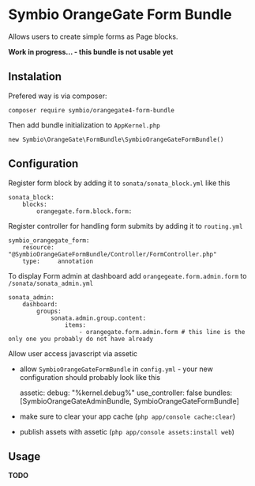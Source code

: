 # Symbio OrangeGate Form Bundle

Allows users to create simple forms as Page blocks.
 
**Work in progress... - this bundle is not usable yet**

## Instalation
Prefered way is via composer:

    composer require symbio/orangegate4-form-bundle

Then add bundle initialization to ````AppKernel.php````

    new Symbio\OrangeGate\FormBundle\SymbioOrangeGateFormBundle()
    
## Configuration
Register form block by adding it to ````sonata/sonata_block.yml```` like this

    sonata_block:
        blocks:
            orangegate.form.block.form:

Register controller for handling form submits by adding it to ````routing.yml````

    symbio_orangegate_form:
        resource: "@SymbioOrangeGateFormBundle/Controller/FormController.php"
        type:     annotation

To display Form admin at dashboard add ````orangegeate.form.admin.form```` to ````/sonata/sonata_admin.yml````

    sonata_admin:
        dashboard:
            groups:
                sonata.admin.group.content:
                    items:
                        - orangegate.form.admin.form # this line is the only one you probably do not have already

Allow user access javascript via assetic

- allow ````SymbioOrangeGateFormBundle```` in ````config.yml```` - your new configuration should probably look like this


    assetic:
        debug:          "%kernel.debug%"
        use_controller: false
        bundles:        [SymbioOrangeGateAdminBundle, SymbioOrangeGateFormBundle]

    
- make sure to clear your app cache (````php app/console cache:clear````)
- publish assets with assetic (````php app/console assets:install web````)
  
## Usage
**TODO**